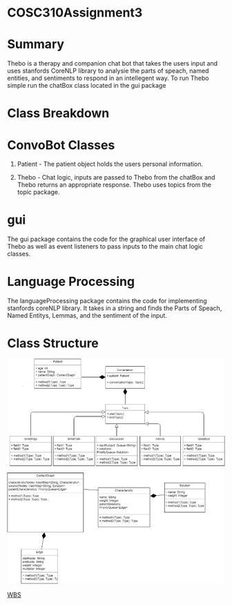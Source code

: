 # COSC310Assignment3

# Summary
Thebo is a therapy and companion chat bot that takes the users input and uses stanfords CoreNLP library to analysie the parts of speach, named entities, and sentiments to respond in an intellegent way. To run Thebo simple run the chatBox class located in the gui package

# Class Breakdown

# ConvoBot Classes
1) Patient - The patient object holds the users personal information.

2) Thebo - Chat logic, inputs are passed to Thebo from the chatBox and Thebo returns an appropriate response. Thebo uses topics from the topic package.

# gui
The gui package contains the code for the graphical user interface of Thebo as well as event listeners to pass inputs to the main chat logic classes.

# Language Processing
The languageProcessing package contains the code for implementing stanfords coreNLP library. It takes in a string and finds the Parts of Speach, Named Entitys, Lemmas, and the sentiment of the input.

# Class Structure

![UML diagram](https://github.com/hmehain/COSC-310-Group-6/blob/master/chatbot%20UML%202.jpg)

[WBS](https://docs.google.com/spreadsheets/d/1r-X-w9h50yBHoTPS1j0cAH8LC9jF8CfqRzDWSvb3xO8/edit?usp=sharing)
